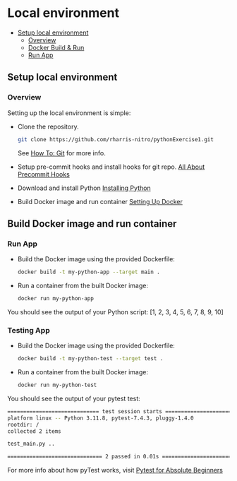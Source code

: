 # Local environment<a name="debugging-the-app"></a>

- [Setup local environment](#setup-local-environment)
  - [Overview](#overview)
  - [Docker Build & Run](#build-and-run)
  - [Run App](#running)

## Setup local environment<a name="setup-local-environment"></a>

### Overview<a name="overview"></a>

Setting up the local environment is simple:

- Clone the repository.

  ```bash
  git clone https://github.com/rharris-nitro/pythonExercise1.git
  ```

  See [How To: Git](how-to-git.md) for more info.

- Setup pre-commit hooks and install hooks for git repo.
  [All About Precommit Hooks](all-about-precommit-hooks.md)

- Download and install Python
  [Installing Python](installing-python.md)

- Build Docker image and run container
  [Setting Up Docker](docker-setup.md)

## Build Docker image and run container<a name="build-and-run"></a>

### Run App<a name="running"></a>

- Build the Docker image using the provided Dockerfile:

  ```bash
  docker build -t my-python-app --target main .
  ```

- Run a container from the built Docker image:

  ```bash
  docker run my-python-app
  ```

You should see the output of your Python script:
\[1, 2, 3, 4, 5, 6, 7, 8, 9, 10\]

### Testing App<a name="testing"></a>

- Build the Docker image using the provided Dockerfile:

  ```bash
  docker build -t my-python-test --target test .
  ```

- Run a container from the built Docker image:

  ```bash
  docker run my-python-test
  ```

You should see the output of your pytest test:

```bash
============================= test session starts ==============================
platform linux -- Python 3.11.8, pytest-7.4.3, pluggy-1.4.0
rootdir: /
collected 2 items

test_main.py ..                                                          [100%]

============================== 2 passed in 0.01s ===============================
```

For more info about how pyTest works, visit [Pytest for Absolute Beginners](https://medium.com/analytics-vidhya/pytest-for-absolute-beginners-4a166324b350)
